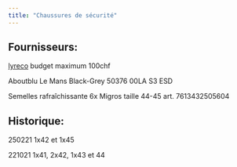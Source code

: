 ```yaml
---
title: "Chaussures de sécurité"
---
```


## Fournisseurs:
[lyreco](notes/utilisateurs/fournisseurs/lyreco.md) budget maximum 100chf

Aboutblu Le Mans Black-Grey 50376 00LA S3 ESD

Semelles rafraîchissante 6x Migros taille 44-45 art. 7613432505604

## Historique:
250221 1x42 et 1x45

221021 1x41, 2x42, 1x43 et 44 
